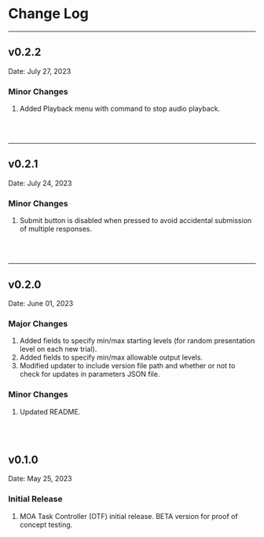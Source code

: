 # **Change Log**

---

## v0.2.2

Date: July 27, 2023

### Minor Changes
1. Added Playback menu with command to stop audio playback.
<br>
<br>

---

## v0.2.1

Date: July 24, 2023

### Minor Changes
1. Submit button is disabled when pressed to avoid accidental submission of multiple responses.
<br>
<br>

---

## v0.2.0

Date: June 01, 2023

### Major Changes
1. Added fields to specify min/max starting levels (for random presentation level on each new trial). 
2. Added fields to specify min/max allowable output levels.
3. Modified updater to include version file path and whether or not to check for updates in parameters JSON file.

### Minor Changes
1. Updated README.
<br>
<br>

## v0.1.0

Date: May 25, 2023

### Initial Release
1. MOA Task Controller (OTF) initial release. BETA version for proof of concept testing. 
<br>
<br>
